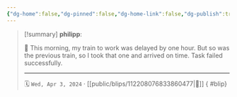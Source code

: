 ```yaml
---
{"dg-home":false,"dg-pinned":false,"dg-home-link":false,"dg-publish":true,"type":"blip","disabled rules":["yaml-title","yaml-title-alias","file-name-heading"],"title":"philipp on mastodon @ 2024-04-03","created-date":"2024-04-03T15:49:35","id":112208076833860480,"updated-date":"2025-05-02T08:50:44","dg-path":"blips/112208076833860477.md","permalink":"/blips/112208076833860477/","dgPassFrontmatter":true}
---
```


> [!summary] **philipp**:
>
> 🚅 This morning, my train to work was delayed by one hour. But so was the previous train, so I took that one and arrived on time. Task failed successfully.
> - - -
>
> 🗓️ `Wed, Apr 3, 2024` · [[public/blips/112208076833860477\|🔗]]
{ #blip}

